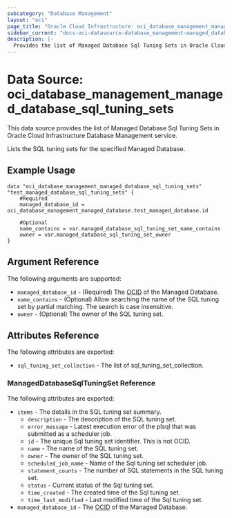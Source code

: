 ```yaml
---
subcategory: "Database Management"
layout: "oci"
page_title: "Oracle Cloud Infrastructure: oci_database_management_managed_database_sql_tuning_sets"
sidebar_current: "docs-oci-datasource-database_management-managed_database_sql_tuning_sets"
description: |-
  Provides the list of Managed Database Sql Tuning Sets in Oracle Cloud Infrastructure Database Management service
---
```


# Data Source: oci_database_management_managed_database_sql_tuning_sets
This data source provides the list of Managed Database Sql Tuning Sets in Oracle Cloud Infrastructure Database Management service.

Lists the SQL tuning sets for the specified Managed Database.


## Example Usage

```hcl
data "oci_database_management_managed_database_sql_tuning_sets" "test_managed_database_sql_tuning_sets" {
	#Required
	managed_database_id = oci_database_management_managed_database.test_managed_database.id

	#Optional
	name_contains = var.managed_database_sql_tuning_set_name_contains
	owner = var.managed_database_sql_tuning_set_owner
}
```

## Argument Reference

The following arguments are supported:

* `managed_database_id` - (Required) The [OCID](https://docs.cloud.oracle.com/iaas/Content/General/Concepts/identifiers.htm) of the Managed Database.
* `name_contains` - (Optional) Allow searching the name of the SQL tuning set by partial matching. The search is case insensitive.
* `owner` - (Optional) The owner of the SQL tuning set.


## Attributes Reference

The following attributes are exported:

* `sql_tuning_set_collection` - The list of sql_tuning_set_collection.

### ManagedDatabaseSqlTuningSet Reference

The following attributes are exported:

* `items` - The details in the SQL tuning set summary.
	* `description` - The description of the SQL tuning set.
	* `error_message` - Latest execution error of the plsql that was submitted as a scheduler job.
	* `id` - The unique Sql tuning set identifier. This is not OCID.
	* `name` - The name of the SQL tuning set.
	* `owner` - The owner of the SQL tuning set.
	* `scheduled_job_name` - Name of the Sql tuning set scheduler job.
	* `statement_counts` - The number of SQL statements in the SQL tuning set.
	* `status` - Current status of the Sql tuning set.
	* `time_created` - The created time of the Sql tuning set.
	* `time_last_modified` - Last modified time of the Sql tuning set.
* `managed_database_id` - The [OCID](https://docs.cloud.oracle.com/iaas/Content/General/Concepts/identifiers.htm) of the Managed Database.

